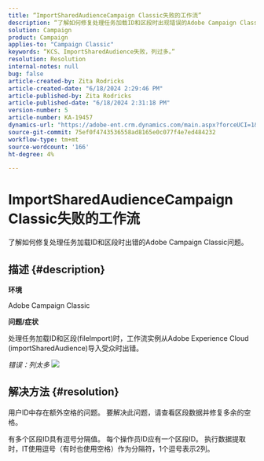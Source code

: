 ```yaml
---
title: “ImportSharedAudienceCampaign Classic失败的工作流”
description: “了解如何修复处理任务加载ID和区段时出现错误的Adobe Campaign Classic问题。”
solution: Campaign
product: Campaign
applies-to: "Campaign Classic"
keywords: “KCS、ImportSharedAudience失败，列过多。”
resolution: Resolution
internal-notes: null
bug: false
article-created-by: Zita Rodricks
article-created-date: "6/18/2024 2:29:46 PM"
article-published-by: Zita Rodricks
article-published-date: "6/18/2024 2:31:18 PM"
version-number: 5
article-number: KA-19457
dynamics-url: "https://adobe-ent.crm.dynamics.com/main.aspx?forceUCI=1&pagetype=entityrecord&etn=knowledgearticle&id=5afdfb31-7f2d-ef11-840a-002248084fbb"
source-git-commit: 75ef0f4743536558ad8165e0c077f4e7ed484232
workflow-type: tm+mt
source-wordcount: '166'
ht-degree: 4%

---
```


# ImportSharedAudienceCampaign Classic失败的工作流


了解如何修复处理任务加载ID和区段时出错的Adobe Campaign Classic问题。

## 描述 {#description}


<b>环境</b>

Adobe Campaign Classic

<b>问题/症状</b>

处理任务加载ID和区段(fileImport)时，工作流实例从Adobe Experience Cloud (importSharedAudience)导入受众时出错。

*错误：列太多*
![](https://adobe.sharepoint.com/sites/D365EntAttachments/account/604485c9-a5ed-e811-a94a-000d3a34e4b0/incident/E-000185882/Fileimport%20Error.png)

## 解决方法 {#resolution}


用户ID中存在额外空格的问题。 要解决此问题，请查看区段数据并修复多余的空格。

有多个区段ID具有逗号分隔值。 每个操作员ID应有一个区段ID。 执行数据提取时，IT使用逗号（有时也使用空格）作为分隔符，1个逗号表示2列。
